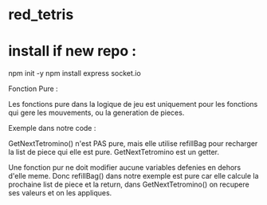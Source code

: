 # red_tetris

# install if new repo :
npm init -y
npm install express socket.io

Fonction Pure :

Les fonctions pure dans la logique de jeu est uniquement pour les fonctions qui gere les mouvements, ou la generation de pieces.

Exemple dans notre code :

GetNextTetromino() n'est PAS pure, mais elle utilise refillBag pour recharger la list de piece qui elle est pure. GetNextTetromino est un getter.

Une fonction pur ne doit modifier aucune variables defenies en dehors d'elle meme.
Donc refillBag() dans notre exemple est pure car elle calcule la prochaine list de piece et la return, dans GetNextTetromino() on recupere ses valeurs et on les appliques.
